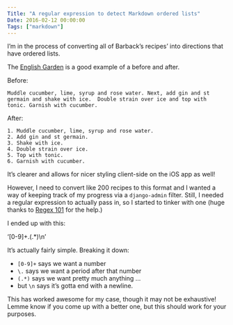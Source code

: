 ```yaml
---
Title: "A regular expression to detect Markdown ordered lists"
Date: 2016-02-12 00:00:00
Tags: ["markdown"]
---
```


<p>I’m in the process of converting all of Barback’s recipes’ into directions that have ordered lists.</p>


<p>The <a href="https://getbarback.com/recipes/english-garden/">English Garden</a> is a good example of a before and after.</p>


<p>Before:</p>


<pre><code>Muddle cucumber, lime, syrup and rose water. Next, add gin and st germain and shake with ice.  Double strain over ice and top with tonic. Garnish with cucumber.
</code></pre>


<p>After:</p>


<pre><code>1. Muddle cucumber, lime, syrup and rose water.
2. Add gin and st germain.
3. Shake with ice.
4. Double strain over ice.
5. Top with tonic.
6. Garnish with cucumber.
</code></pre>


<p>It’s clearer and allows for nicer styling client-side on the iOS app as well!</p>


<p>However, I need to convert like 200 recipes to this format and I wanted a way of keeping track of my progress via a <code>django-admin</code> filter.  Still, I needed a regular expression to actually pass in, so I started to tinker with one (huge thanks to <a href="https://regex101.com/">Regex 101</a> for the help.)</p>


<p>I ended up with this:</p>


<p>‘[0-9]+.(.*)\n’</p>


<p>It’s actually fairly simple.  Breaking it down:</p>


<ul>
<li><code>[0-9]+</code> says we want a number</li>
<li><code>\.</code> says we want a period after that number</li>
<li><code>(.*)</code> says we want pretty much anything …</li>
<li>but <code>\n</code> says it’s gotta end with a newline.</li>
</ul>


<p>This has worked awesome for my case, though it may not be exhaustive!  Lemme know if you come up with a better one, but this should work for your purposes.</p>
	